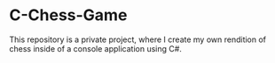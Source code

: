 # C-Chess-Game
This repository is a private project, where I create my own rendition of chess inside of a console application using C#.
